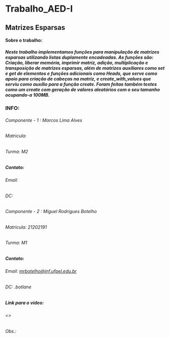 # Trabalho_AED-I 
## Matrizes Esparsas
#### Sobre o trabalho: 
##### Neste trabalho implementamos funções para manipulação de matrizes esparsas utilizando listas duplamente encadeadas. As funções são: Criação, liberar memória, imprimir matriz, adição, multiplicação e transposição de matrizes esparsas, além de matrizes auxiliares como set e get de elementos e funções adicionais como Heads, que serve como apoio para criação de cabeças na matriz, e create_with_values que serviu como auxílio para a função create. Foram feitas também testes como um create com geração de valores aleatórios com o seu tamanho ocupando-a 100MB.
### INFO:

###### Componente - 1 : Marcos Lima Alves
###### Matricula: 
###### Turma: M2
##### Contato:
###### Email: 
###### DC: 

###### Componente - 2 : Miguel Rodrigues Botelho
###### Matricula: 21202191
###### Turma: M1
##### Contato:
###### Email: mrbotelho@inf.ufpel.edu.br 
###### DC: .botlane


##### Link para o vídeo:
###### <>
###### Obs.:
